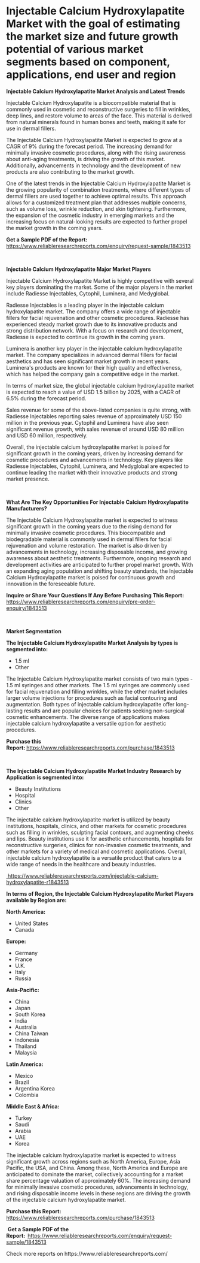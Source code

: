 <p><h1>Injectable Calcium Hydroxylapatite Market with the goal of estimating the market size and future growth potential of various market segments based on component, applications, end user and region</h1></p><p><strong>Injectable Calcium Hydroxylapatite Market Analysis and Latest Trends</strong></p>
<p><p>Injectable Calcium Hydroxylapatite is a biocompatible material that is commonly used in cosmetic and reconstructive surgeries to fill in wrinkles, deep lines, and restore volume to areas of the face. This material is derived from natural minerals found in human bones and teeth, making it safe for use in dermal fillers.</p><p>The Injectable Calcium Hydroxylapatite Market is expected to grow at a CAGR of 9% during the forecast period. The increasing demand for minimally invasive cosmetic procedures, along with the rising awareness about anti-aging treatments, is driving the growth of this market. Additionally, advancements in technology and the development of new products are also contributing to the market growth.</p><p>One of the latest trends in the Injectable Calcium Hydroxylapatite Market is the growing popularity of combination treatments, where different types of dermal fillers are used together to achieve optimal results. This approach allows for a customized treatment plan that addresses multiple concerns, such as volume loss, wrinkle reduction, and skin tightening. Furthermore, the expansion of the cosmetic industry in emerging markets and the increasing focus on natural-looking results are expected to further propel the market growth in the coming years.</p></p>
<p><strong>Get a Sample PDF of the Report:&nbsp;</strong> <a href="https://www.reliableresearchreports.com/enquiry/request-sample/1843513">https://www.reliableresearchreports.com/enquiry/request-sample/1843513</a></p>
<p>&nbsp;</p>
<p><strong>Injectable Calcium Hydroxylapatite Major Market Players</strong></p>
<p><p>Injectable Calcium Hydroxylapatite Market is highly competitive with several key players dominating the market. Some of the major players in the market include Radiesse Injectables, Cytophil, Luminera, and Medyglobal.</p><p>Radiesse Injectables is a leading player in the injectable calcium hydroxylapatite market. The company offers a wide range of injectable fillers for facial rejuvenation and other cosmetic procedures. Radiesse has experienced steady market growth due to its innovative products and strong distribution network. With a focus on research and development, Radiesse is expected to continue its growth in the coming years.</p><p>Luminera is another key player in the injectable calcium hydroxylapatite market. The company specializes in advanced dermal fillers for facial aesthetics and has seen significant market growth in recent years. Luminera's products are known for their high quality and effectiveness, which has helped the company gain a competitive edge in the market.</p><p>In terms of market size, the global injectable calcium hydroxylapatite market is expected to reach a value of USD 1.5 billion by 2025, with a CAGR of 6.5% during the forecast period.</p><p>Sales revenue for some of the above-listed companies is quite strong, with Radiesse Injectables reporting sales revenue of approximately USD 150 million in the previous year. Cytophil and Luminera have also seen significant revenue growth, with sales revenue of around USD 80 million and USD 60 million, respectively.</p><p>Overall, the injectable calcium hydroxylapatite market is poised for significant growth in the coming years, driven by increasing demand for cosmetic procedures and advancements in technology. Key players like Radiesse Injectables, Cytophil, Luminera, and Medyglobal are expected to continue leading the market with their innovative products and strong market presence.</p></p>
<p>&nbsp;</p>
<p><strong>What Are The Key Opportunities For Injectable Calcium Hydroxylapatite Manufacturers?</strong></p>
<p><p>The Injectable Calcium Hydroxylapatite market is expected to witness significant growth in the coming years due to the rising demand for minimally invasive cosmetic procedures. This biocompatible and biodegradable material is commonly used in dermal fillers for facial rejuvenation and volume restoration. The market is also driven by advancements in technology, increasing disposable income, and growing awareness about aesthetic treatments. Furthermore, ongoing research and development activities are anticipated to further propel market growth. With an expanding aging population and shifting beauty standards, the Injectable Calcium Hydroxylapatite market is poised for continuous growth and innovation in the foreseeable future.</p></p>
<p><strong>Inquire or Share Your Questions If Any Before Purchasing This Report:</strong> <a href="https://www.reliableresearchreports.com/enquiry/pre-order-enquiry/1843513">https://www.reliableresearchreports.com/enquiry/pre-order-enquiry/1843513</a></p>
<p>&nbsp;</p>
<p><strong>Market Segmentation</strong></p>
<p><strong>The Injectable Calcium Hydroxylapatite Market Analysis by types is segmented into:</strong></p>
<p><ul><li>1.5 ml</li><li>Other</li></ul></p>
<p><p>The Injectable Calcium Hydroxylapatite market consists of two main types - 1.5 ml syringes and other markets. The 1.5 ml syringes are commonly used for facial rejuvenation and filling wrinkles, while the other market includes larger volume injections for procedures such as facial contouring and augmentation. Both types of injectable calcium hydroxylapatite offer long-lasting results and are popular choices for patients seeking non-surgical cosmetic enhancements. The diverse range of applications makes injectable calcium hydroxylapatite a versatile option for aesthetic procedures.</p></p>
<p><strong>Purchase this Report:&nbsp;</strong><a href="https://www.reliableresearchreports.com/purchase/1843513">https://www.reliableresearchreports.com/purchase/1843513</a></p>
<p>&nbsp;</p>
<p><strong>The Injectable Calcium Hydroxylapatite Market Industry Research by Application is segmented into:</strong></p>
<p><ul><li>Beauty Institutions</li><li>Hospital</li><li>Clinics</li><li>Other</li></ul></p>
<p><p>The injectable calcium hydroxylapatite market is utilized by beauty institutions, hospitals, clinics, and other markets for cosmetic procedures such as filling in wrinkles, sculpting facial contours, and augmenting cheeks and lips. Beauty institutions use it for aesthetic enhancements, hospitals for reconstructive surgeries, clinics for non-invasive cosmetic treatments, and other markets for a variety of medical and cosmetic applications. Overall, injectable calcium hydroxylapatite is a versatile product that caters to a wide range of needs in the healthcare and beauty industries.</p></p>
<p><a href="https://www.reliableresearchreports.com/injectable-calcium-hydroxylapatite-r1843513">&nbsp;https://www.reliableresearchreports.com/injectable-calcium-hydroxylapatite-r1843513</a></p>
<p><strong>In terms of Region, the Injectable Calcium Hydroxylapatite Market Players available by Region are:</strong></p>
<p>
    <p> <strong> North America: </strong>
        <ul>
            <li>United States</li>
            <li>Canada</li>
        </ul>
        </p> 
    <p> <strong> Europe: </strong>
        <ul>
            <li>Germany</li>
            <li>France</li>
            <li>U.K.</li>
            <li>Italy</li>
            <li>Russia</li>
        </ul>
        </p> 
    <p> <strong> Asia-Pacific: </strong>
        <ul>
            <li>China</li>
            <li>Japan</li>
            <li>South Korea</li>
            <li>India</li>
            <li>Australia</li>
            <li>China Taiwan</li>
            <li>Indonesia</li>
            <li>Thailand</li>
            <li>Malaysia</li>
        </ul>
        </p> 
    <p> <strong> Latin America: </strong>
        <ul>
            <li>Mexico</li>
            <li>Brazil</li>
            <li>Argentina Korea</li>
            <li>Colombia</li>
        </ul>
        </p> 
    <p> <strong> Middle East & Africa: </strong>
        <ul>
            <li>Turkey</li>
            <li>Saudi</li>
            <li>Arabia</li>
            <li>UAE</li>
            <li>Korea</li>
        </ul>
    </p>
    </p>
<p><p>The injectable calcium hydroxylapatite market is expected to witness significant growth across regions such as North America, Europe, Asia Pacific, the USA, and China. Among these, North America and Europe are anticipated to dominate the market, collectively accounting for a market share percentage valuation of approximately 60%. The increasing demand for minimally invasive cosmetic procedures, advancements in technology, and rising disposable income levels in these regions are driving the growth of the injectable calcium hydroxylapatite market.</p></p>
<p><strong>Purchase this Report: </strong><a href="https://www.reliableresearchreports.com/purchase/1843513">https://www.reliableresearchreports.com/purchase/1843513</a></p>
<p>&nbsp;<strong>Get a Sample PDF of the Report:&nbsp;&nbsp;</strong><a href="https://www.reliableresearchreports.com/enquiry/request-sample/1843513">https://www.reliableresearchreports.com/enquiry/request-sample/1843513</a></p>
<p><strong></strong></p>
<p>Check more reports on https://www.reliableresearchreports.com/</p>